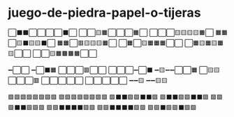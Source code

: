 # juego-de-piedra-papel-o-tijeras
⬜⬛⬛⬜⬜⬜⬜⬛⬜
⬜⬜🟨🟧⬜⬜⬜🟧⬜
⬜⬜⬜🟨🟨🟨🟨🟧⬜
🟧🟧⬜🟨⬛🟨🟨⬛⬜
🟧🟧⬜🟥🟨🟨🟨🟧⬜
⬜🟧⬜🟨🟧🟧🟧⬜⬜
⬜🟧🟨🟧🟨🟧🟨⬜⬜
⬜⬜🟨🟧🟫🟫🟧⬜⬜

➖⬜⬜
➖⬜⬛🟧
⬜⬜⬜🟥⬜⬜
⬜⬜⬜➖⬜⬛
➖🟨➖➖⬜⬜🟧
⬜🟨🟨⬜⬜⬜🟥
⬜⬜⬜⬜⬜
⬜⬜⬜⬜⬜
➖➖🟨
➖➖🟨🟨

🟩🟩🟩🟩🟩🟩🟩🟩
🟩🟩🟩🟩🟩🟩🟩🟩
🟩⬛⬛🟩🟩⬛⬛🟩
🟩⬛⬛🟩🟩⬛⬛🟩
🟩🟩🟩⬛⬛🟩🟩🟩
🟩🟩⬛⬛⬛⬛🟩🟩
🟩🟩⬛⬛⬛⬛🟩🟩
🟩🟩⬛🟩🟩⬛🟩🟩
